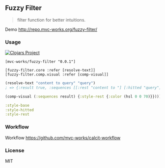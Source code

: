 
Fuzzy Filter
----

> filter function for better intuitions.

Demo http://repo.mvc-works.org/fuzzy-filter/

### Usage

[![Clojars Project](https://img.shields.io/clojars/v/mvc-works/fuzzy-filter.svg)](https://clojars.org/mvc-works/fuzzy-filter)

```edn
[mvc-works/fuzzy-filter "0.0.1"]
```

```edn
[fuzzy-filter.core :refer [resolve-text]]
[fuzzy-filter.comp.visual :refer [comp-visual]]
```

```clojure
(resolve-text "content to query" "query")
; => {:result true, :sequences [[:rest "content to "] [:hitted "query"]]}

(comp-visual (:sequences result) {:style-rest {:color (hsl 0 0 70)}}))))
```

```clojure
:style-base
:style-hitted
:style-rest
```

### Workflow

Workflow https://github.com/mvc-works/calcit-workflow

### License

MIT
